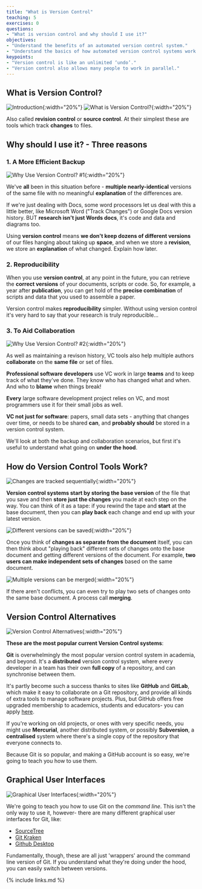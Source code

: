 ```yaml
---
title: "What is Version Control"
teaching: 5
exercises: 0
questions:
- "What is version control and why should I use it?"
objectives:
- "Understand the benefits of an automated version control system."
- "Understand the basics of how automated version control systems work."
keypoints:
- "Version control is like an unlimited ‘undo’."
- "Version control also allows many people to work in parallel."
---
```


## What is Version Control? ##

![Introduction](../fig/slides/01-background/0_introduction.png){:width="20%"}
![What is Version Control?](../fig/slides/01-background/1_what_does_it_do.png){:width="20%"}

Also called **revision control** or **source control**.  At their simplest these are tools which track **changes** to files.  

## Why should I use it? - Three reasons ##

### 1. A More Efficient Backup ###

![Why Use Version Control? #1](../fig/slides/01-background/2_why_use.png){:width="20%"}

We've **all** been in this situation before -  **multiple nearly-identical** versions of the same file with no meaningful **explanation** of the differences are. 

If we're just dealing with Docs, some word processors let us deal with this a little better, like Microsoft Word ("Track Changes") or Google Docs version history. BUT **research isn't just Words docs**, it's code and data and diagrams too. 

Using **version control** means **we don't keep dozens of different versions** of our files hanging about taking up **space**, and when we store a **revision**, we store an **explanation** of what changed.  Explain how later.

### 2. Reproducibility ###

When you use  **version control**, at any point in the future, you can retrieve the **correct versions** of your documents, scripts or code.  So, for example, a year after **publication**, you can get hold of the **precise combination** of scripts and data that you used to assemble a paper.  

Version control makes **reproducibility** simpler. Without using version control it's very hard to say that your research is truly reproducible...


### 3. To Aid Collaboration ###

![Why Use Version Control? #2](../fig/slides/01-background/4_why_teamwork.png){:width="20%"}

As well as maintaining a revison history, VC tools also help multiple authors **collaborate** on the **same file** or set of files.

 **Professional software developers** use VC work in large **teams** and to keep track of what they've done.  They know who has changed what and when.  And who to **blame** when things break!

**Every** large software development project relies on VC, and most programmers use it for their small jobs as well.

**VC not just for software**: papers, small data sets -  anything that changes over time, or needs to be shared **can**, and **probably should** be stored in a version control system.

We'll look at both the backup and collaboration scenarios, but first it's useful to understand what going on **under the hood**.

## How do Version Control Tools Work? ##

![Changes are tracked sequentially](../fig/slides/01-background/5_track_changes.png){:width="20%"}

**Version control systems start by storing the base version** of the file that you save and then **store just the changes** you made at each step on the way. You can think of it as a tape: if you rewind the tape and **start** at the base document, then you can **play back** each change and end up with your latest version.


![Different versions can be saved](../fig/slides/01-background/6_different_versions.png){:width="20%"}

Once you think of **changes as separate from the document** itself, you can then think about "playing back" different sets of changes onto the base document and getting different versions of the document. For example, **two users can make independent sets of changes** based on the same document.

![Multiple versions can be merged](../fig/slides/01-background/7_merge.png){:width="20%"}

If there aren't conflicts, you can even try to play two sets of changes onto the same base document.  A process call **merging**.


## Version Control Alternatives ##

![Version Control Alternatives](../fig/slides/01-background/8_alternatives.png){:width="20%"}

**These are the most popular current Version Control systems**:  

**Git** is overwhelmingly the most popular version control system in academia, and beyond. 
It's a **distributed** version control system, where every developer in a team has their own **full copy** of a repository, and can synchronise between them.

It's partly become such a success thanks to sites like **GitHub** and **GitLab**, which make it easy to collaborate on a Git repository, 
and provide all kinds of extra tools to manage software projects. 
Plus, but GitHub offers free upgraded membership to academics, students and educators-
you can apply [here](https://docs.github.com/en/education/explore-the-benefits-of-teaching-and-learning-with-github-education/apply-for-an-educator-or-researcher-discount).

If you're working on old projects, or ones with very specific needs, you might use **Mercurial**, another distributed system, 
or possibly **Subversion**, a **centralised** system where there's a single copy of the repository that everyone connects to.

Because Git is so popular, and making a GitHub account is so easy, we're going to teach you how to use them.

## Graphical User Interfaces ##

![Graphical User Interfaces](../fig/slides/01-background/9_guis.png){:width="20%"}

We're going to teach you how to use Git on the *command line*. This isn't the only way to use it, however- there are many different graphical user interfaces for Git, like:

* [SourceTree](https://www.sourcetreeapp.com/)
* [Git Kraken](https://www.gitkraken.com/)
* [Github Desktop](https://desktop.github.com/)

Fundamentally, though, these are all just 'wrappers' around the command line version of Git. 
If you understand what they're doing under the hood, you can easily switch between versions.

{% include links.md %}